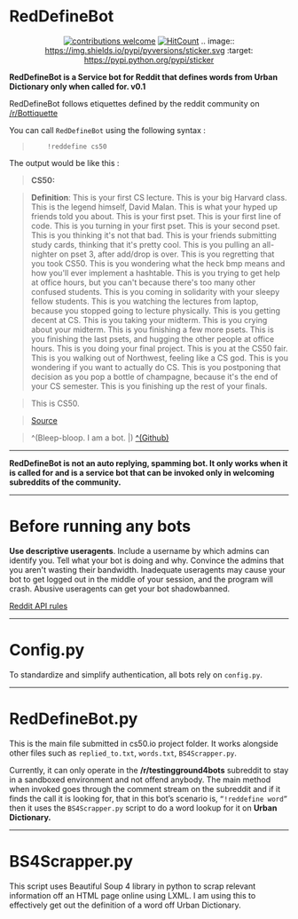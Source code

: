 
# RedDefineBot

<div align="center">

[![contributions welcome](https://img.shields.io/badge/contributions-welcome-brightgreen.svg?style=flat)](https://github.com/bhagirathbhard/RedDefineBot/)
[![HitCount](http://hits.dwyl.io/bhagirathbhard/RedDefineBot.svg)](http://hits.dwyl.io/bhagirathbhard/RedDefineBot)
.. image:: https://img.shields.io/pypi/pyversions/sticker.svg
    :target: https://pypi.python.org/pypi/sticker
</div>


**RedDefineBot is a Service bot for Reddit that defines words from Urban Dictionary only when called for. v0.1**

RedDefineBot follows etiquettes defined by the reddit community on [/r/Bottiquette](https://www.reddit.com/r/Bottiquette/wiki/bottiquette)

You can call `RedDefineBot` using the following syntax :
>
>         !reddefine cs50
>

The output would be like this :

>**CS50:**

>**Definition**: This is your first CS lecture. This is your big Harvard class. This is the legend himself, David Malan. This is what your hyped up friends told you about. This is your first pset. This is your first line of code. This is you turning in your first pset. This is your second pset. This is you thinking it's not that bad. This is your friends submitting study cards, thinking that it's pretty cool. This is you pulling an all-nighter on pset 3, after add/drop is over. This is you regretting that you took CS50. This is you wondering what the heck bmp means and how you'll ever implement a hashtable. This is you trying to get help at office hours, but you can't because there's too many other confused students. This is you coming in solidarity with your sleepy fellow students. This is you watching the lectures from laptop, because you stopped going to lecture physically. This is you getting decent at CS. This is you taking your midterm. This is you crying about your midterm. This is you finishing a few more psets. This is you finishing the last psets, and hugging the other people at office hours. This is you doing your final project. This is you at the CS50 fair. This is you walking out of Northwest, feeling like a CS god. This is you wondering if you want to actually do CS. This is you postponing that decision as you pop a bottle of champagne, because it's the end of your CS semester. This is you finishing up the rest of your finals.

>This is CS50.

>[Source](https://www.urbandictionary.com/define.php?term=cs50)

>^(Bleep-bloop. I am a bot. |) [^(Github)](https://github.com/bhagirathbhard)

***

**RedDefineBot is not an auto replying, spamming bot. It only works when it is called for and is a service bot that can be invoked only in welcoming subreddits of the community.**
_______

# Before running any bots

**Use descriptive useragents**. Include a username by which admins can identify you. Tell what your bot is doing and why. Convince the admins that you aren't wasting their bandwidth. Inadequate useragents may cause your bot to get logged out in the middle of your session, and the program will crash. Abusive useragents can get your bot shadowbanned.

[Reddit API rules](https://github.com/reddit/reddit/wiki/API)

________

# Config.py

To standardize and simplify authentication, all bots rely on `config.py`.

________ 

# RedDefineBot.py

This is the main file submitted in cs50.io project folder. It works alongside other files such as  `replied_to.txt`, `words.txt`, `BS4Scrapper.py`.

Currently, it can only operate in the **/r/testingground4bots** subreddit to stay in a sandboxed environment and not offend anybody.
The main method when invoked goes through the comment stream on the subreddit and if it finds the call it is looking for, that in this bot’s scenario is, `“!reddefine word”` then it uses the `BS4Scrapper.py` script to do a word lookup for it on **Urban Dictionary.**

________ 

# BS4Scrapper.py

This script uses Beautiful Soup 4 library in python to scrap relevant information off an HTML page online using LXML.
I am using this to effectively get out the definition of a word off Urban Dictionary.



